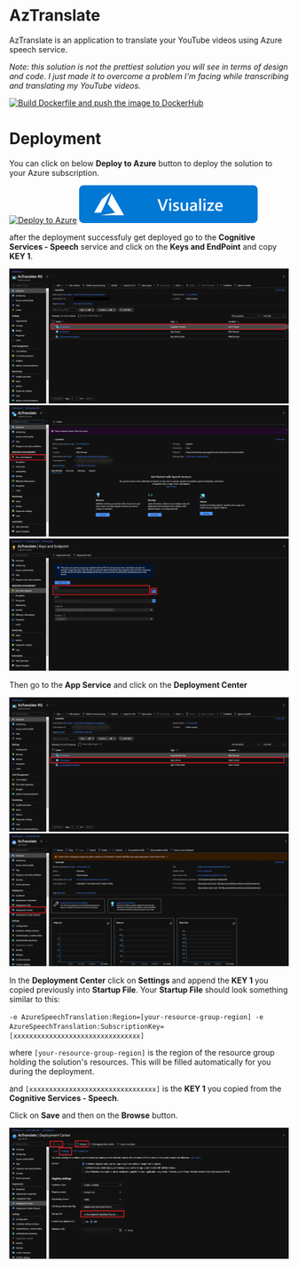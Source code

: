 # AzTranslate
AzTranslate is an application to translate your YouTube videos using Azure speech service.

*Note: this solution is not the prettiest solution you will see in terms of design and code. I just made it to overcome a problem I'm facing while transcribing and translating my YouTube videos.*

[![Build Dockerfile and push the image to DockerHub](https://github.com/taqabubaker/AzTranslate/actions/workflows/build-dockerfile.yml/badge.svg?branch=master)](https://github.com/taqabubaker/AzTranslate/actions/workflows/build-dockerfile.yml)

# Deployment
You can click on below **Deploy to Azure** button to deploy the solution to your Azure subscription.

[![Deploy to Azure](https://aka.ms/deploytoazurebutton)](https://portal.azure.com/#create/Microsoft.Template/uri/https%3A%2F%2Fraw.githubusercontent.com%2Ftaqabubaker%2FAzTranslate%2Fmaster%2Fazuredeploy.json)
[![Visualize](https://raw.githubusercontent.com/Azure/azure-quickstart-templates/master/1-CONTRIBUTION-GUIDE/images/visualizebutton.svg?sanitize=true)](http://armviz.io/#/?load=https%3A%2F%2Fraw.githubusercontent.com%2Ftaqabubaker%2FAzTranslate%2Fmaster%2Fazuredeploy.json)

after the deployment successfuly get deployed go to the **Cognitive Services - Speech** service and click on the **Keys and EndPoint** and copy **KEY 1**.

![Speech Service](/docs/images/1.jpg)
![Keys and EndPoint](/docs/images/2.jpg)
![KEY 1](/docs/images/3.jpg)

Then go to the **App Service** and click on the **Deployment Center**

![App Service](/docs/images/4.jpg)
![Deployment Center](/docs/images/5.jpg)

In the **Deployment Center** click on **Settings** and append the **KEY 1** you copied previously into **Startup File**. Your **Startup File** should look something similar to this:

`-e AzureSpeechTranslation:Region=[your-resource-group-region] -e AzureSpeechTranslation:SubscriptionKey=[xxxxxxxxxxxxxxxxxxxxxxxxxxxxxxxx]`

where `[your-resource-group-region]` is the region of the resource group holding the solution's resources. This will be filled automatically for you during the deployment.

and `[xxxxxxxxxxxxxxxxxxxxxxxxxxxxxxxx]` is the **KEY 1** you copied from the **Cognitive Services - Speech**.

Click on **Save** and then on the **Browse** button.

![Startup File](/docs/images/6.jpg)
